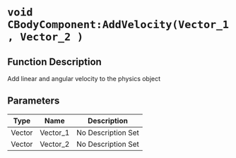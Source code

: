 # `void CBodyComponent:AddVelocity(Vector_1, Vector_2 )`
## Function Description
Add linear and angular velocity to the physics object
## Parameters
Type|Name|Description
--|--|--
Vector|Vector_1|No Description Set
Vector|Vector_2|No Description Set
